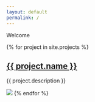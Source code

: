 ```yaml
---
layout: default
permalink: /
---
```


Welcome 

{% for project in site.projects %}
  <h2>
    <a href="{{ project.url | prepend: site.baseurl }}">
      {{ project.name }}
    </a>
  </h2>
  <p>{{ project.description }}</p>
  <img src="{{ project.image | prepend: site.baseurl }}" />
{% endfor %}